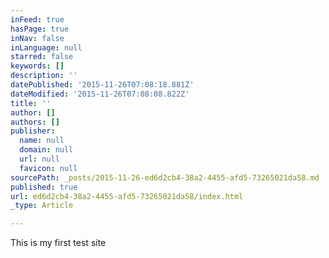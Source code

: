 ```yaml
---
inFeed: true
hasPage: true
inNav: false
inLanguage: null
starred: false
keywords: []
description: ''
datePublished: '2015-11-26T07:08:18.881Z'
dateModified: '2015-11-26T07:08:08.822Z'
title: ''
author: []
authors: []
publisher:
  name: null
  domain: null
  url: null
  favicon: null
sourcePath: _posts/2015-11-26-ed6d2cb4-38a2-4455-afd5-73265021da58.md
published: true
url: ed6d2cb4-38a2-4455-afd5-73265021da58/index.html
_type: Article

---
```

This is my first test site
